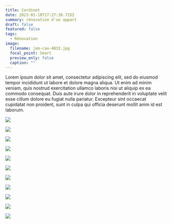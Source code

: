 ```yaml
---
title: Cardinet
date: 2023-01-10T17:27:30.715Z
summary: rénovation d'un appart
draft: false
featured: false
tags:
  - Rénovation
image:
  filename: jem-cao-4832.jpg
  focal_point: Smart
  preview_only: false
  caption: ""
---
```

Lorem ipsum dolor sit amet, consectetur adipiscing elit, sed do eiusmod tempor incididunt ut labore et dolore magna aliqua. Ut enim ad minim veniam, quis nostrud exercitation ullamco laboris nisi ut aliquip ex ea commodo consequat. Duis aute irure dolor in reprehenderit in voluptate velit esse cillum dolore eu fugiat nulla pariatur. Excepteur sint occaecat cupidatat non proident, sunt in culpa qui officia deserunt mollit anim id est laborum.


![](jem-cao-4811.jpg)

![](jem-cao-4812.jpg)

![](jem-cao-4814.jpg)

![](jem-cao-4816.jpg)

![](jem-cao-4860.jpg)

![](jem-cao-4880.jpg)

![](jem-cao-4912.jpg)

![](jem-cao-4926.jpg)

![](jem-cao-4931.jpg)

![](jem-cao-4943.jpg)

![](jem-cao-4949.jpg)






